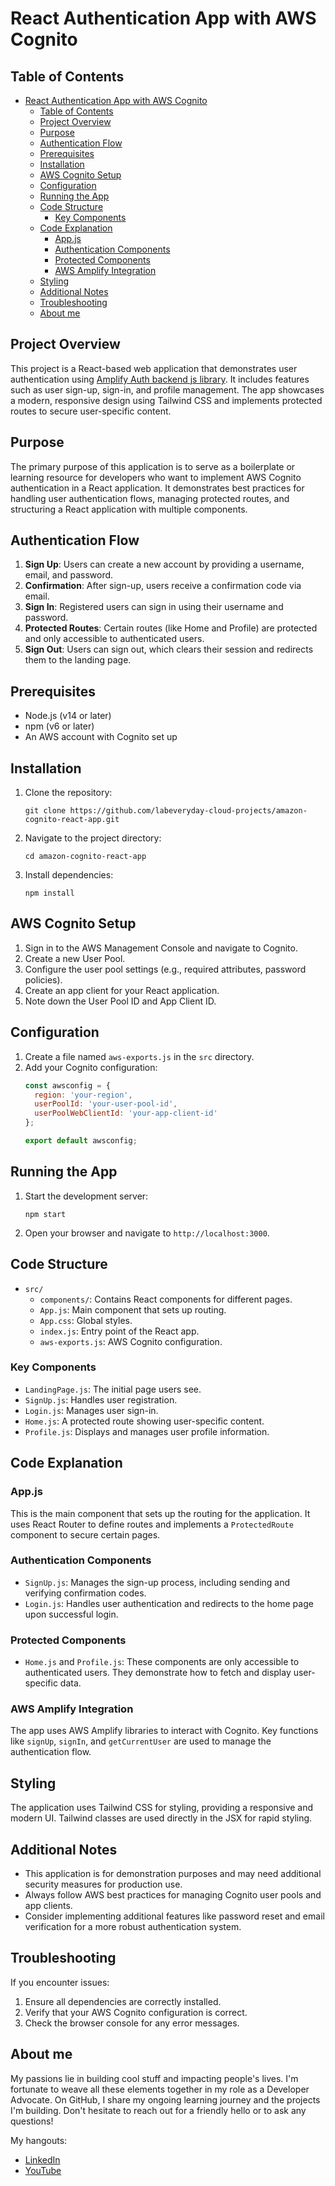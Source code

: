 # React Authentication App with AWS Cognito

## Table of Contents
- [React Authentication App with AWS Cognito](#react-authentication-app-with-aws-cognito)
  - [Table of Contents](#table-of-contents)
  - [Project Overview](#project-overview)
  - [Purpose](#purpose)
  - [Authentication Flow](#authentication-flow)
  - [Prerequisites](#prerequisites)
  - [Installation](#installation)
  - [AWS Cognito Setup](#aws-cognito-setup)
  - [Configuration](#configuration)
  - [Running the App](#running-the-app)
  - [Code Structure](#code-structure)
    - [Key Components](#key-components)
  - [Code Explanation](#code-explanation)
    - [App.js](#appjs)
    - [Authentication Components](#authentication-components)
    - [Protected Components](#protected-components)
    - [AWS Amplify Integration](#aws-amplify-integration)
  - [Styling](#styling)
  - [Additional Notes](#additional-notes)
  - [Troubleshooting](#troubleshooting)
  - [About me](#about-me)


## Project Overview
This project is a React-based web application that demonstrates user authentication using [Amplify Auth backend js library](https://docs.amplify.aws/react/build-a-backend/auth/set-up-auth/). It includes features such as user sign-up, sign-in, and profile management. The app showcases a modern, responsive design using Tailwind CSS and implements protected routes to secure user-specific content.

## Purpose
The primary purpose of this application is to serve as a boilerplate or learning resource for developers who want to implement AWS Cognito authentication in a React application. It demonstrates best practices for handling user authentication flows, managing protected routes, and structuring a React application with multiple components.

## Authentication Flow
1. **Sign Up**: Users can create a new account by providing a username, email, and password.
2. **Confirmation**: After sign-up, users receive a confirmation code via email.
3. **Sign In**: Registered users can sign in using their username and password.
4. **Protected Routes**: Certain routes (like Home and Profile) are protected and only accessible to authenticated users.
5. **Sign Out**: Users can sign out, which clears their session and redirects them to the landing page.

## Prerequisites
- Node.js (v14 or later)
- npm (v6 or later)
- An AWS account with Cognito set up

## Installation
1. Clone the repository:
   ```
   git clone https://github.com/labeveryday-cloud-projects/amazon-cognito-react-app.git
   ```
2. Navigate to the project directory:
   ```
   cd amazon-cognito-react-app
   ```
3. Install dependencies:
   ```
   npm install
   ```

## AWS Cognito Setup
1. Sign in to the AWS Management Console and navigate to Cognito.
2. Create a new User Pool.
3. Configure the user pool settings (e.g., required attributes, password policies).
4. Create an app client for your React application.
5. Note down the User Pool ID and App Client ID.

## Configuration
1. Create a file named `aws-exports.js` in the `src` directory.
2. Add your Cognito configuration:
   ```javascript
   const awsconfig = {
     region: 'your-region',
     userPoolId: 'your-user-pool-id',
     userPoolWebClientId: 'your-app-client-id'
   };

   export default awsconfig;
   ```

## Running the App
1. Start the development server:
   ```
   npm start
   ```
2. Open your browser and navigate to `http://localhost:3000`.

## Code Structure
- `src/`
  - `components/`: Contains React components for different pages.
  - `App.js`: Main component that sets up routing.
  - `App.css`: Global styles.
  - `index.js`: Entry point of the React app.
  - `aws-exports.js`: AWS Cognito configuration.

### Key Components
- `LandingPage.js`: The initial page users see.
- `SignUp.js`: Handles user registration.
- `Login.js`: Manages user sign-in.
- `Home.js`: A protected route showing user-specific content.
- `Profile.js`: Displays and manages user profile information.

## Code Explanation

### App.js
This is the main component that sets up the routing for the application. It uses React Router to define routes and implements a `ProtectedRoute` component to secure certain pages.

### Authentication Components
- `SignUp.js`: Manages the sign-up process, including sending and verifying confirmation codes.
- `Login.js`: Handles user authentication and redirects to the home page upon successful login.

### Protected Components
- `Home.js` and `Profile.js`: These components are only accessible to authenticated users. They demonstrate how to fetch and display user-specific data.

### AWS Amplify Integration
The app uses AWS Amplify libraries to interact with Cognito. Key functions like `signUp`, `signIn`, and `getCurrentUser` are used to manage the authentication flow.

## Styling
The application uses Tailwind CSS for styling, providing a responsive and modern UI. Tailwind classes are used directly in the JSX for rapid styling.

## Additional Notes
- This application is for demonstration purposes and may need additional security measures for production use.
- Always follow AWS best practices for managing Cognito user pools and app clients.
- Consider implementing additional features like password reset and email verification for a more robust authentication system.

## Troubleshooting
If you encounter issues:
1. Ensure all dependencies are correctly installed.
2. Verify that your AWS Cognito configuration is correct.
3. Check the browser console for any error messages.

## About me

My passions lie in building cool stuff and impacting people's lives. I'm fortunate to weave all these elements together in my role as a Developer Advocate. On GitHub, I share my ongoing learning journey and the projects I'm building. Don't hesitate to reach out for a friendly hello or to ask any questions!

My hangouts:
- [LinkedIn](https://www.linkedin.com/in/duanlightfoot/)
- [YouTube](https://www.youtube.com/@LabEveryday)
  